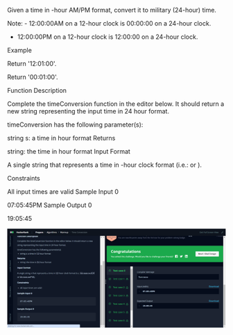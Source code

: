 Given a time in -hour AM/PM format, convert it to military (24-hour) time.

Note: - 12:00:00AM on a 12-hour clock is 00:00:00 on a 24-hour clock.
- 12:00:00PM on a 12-hour clock is 12:00:00 on a 24-hour clock.

Example


Return '12:01:00'.


Return '00:01:00'.

Function Description

Complete the timeConversion function in the editor below. It should return a new string representing the input time in 24 hour format.

timeConversion has the following parameter(s):

string s: a time in  hour format
Returns

string: the time in  hour format
Input Format

A single string  that represents a time in -hour clock format (i.e.:  or ).

Constraints

All input times are valid
Sample Input 0

07:05:45PM
Sample Output 0

19:05:45

![](Untitled.png)